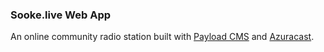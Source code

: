 ### Sooke.live Web App

An online community radio station built with [Payload CMS](https://payloadcms.com) and [Azuracast](https://www.azuracast.com/).
